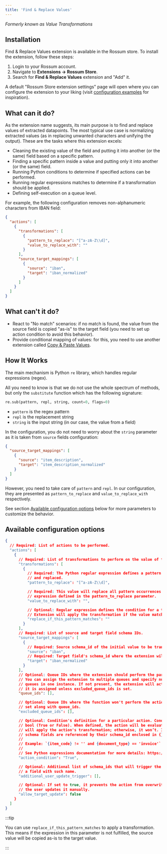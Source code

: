 ```yaml
---
title: 'Find & Replace Values'
---
```


_Formerly known as Value Transformations_

## Installation

Find & Replace Values extension is available in the Rossum store. To install the extension, follow these steps:

1. Login to your Rossum account.
1. Navigate to **Extensions → Rossum Store**.
1. Search for **Find & Replace Values** extension and "Add" it.

A default "Rossum Store extension settings" page will open where you can configure the extension to your liking (visit [configuration examples](./configuration-examples.md) for inspiration).

## What can it do?

As the extension name suggests, its main purpose is to find and replace values of extracted datapoints. The most typical use case is normalizing extracted values (as in replacing unwanted characters and unifying the output). These are the tasks where this extension excels:

- Cleaning the existing value of the field and putting it into another (or the same) field based on a specific pattern.
- Finding a specific pattern inside a value and putting only it into another (or the same) field.
- Running Python conditions to determine if specified actions can be performed.
- Running regular expressions matches to determine if a transformation should be applied.
- Defining self-execution on a queue level.

For example, the following configuration removes non-alphanumeric characters from IBAN field:

```json
{
  "actions": [
    {
      "transformations": [
        {
          "pattern_to_replace": "[^a-zA-Z\\d]",
          "value_to_replace_with": ""
        }
      ],
      "source_target_mappings": [
        {
          "source": "iban",
          "target": "iban_normalized"
        }
      ]
    }
  ]
}
```

## What can't it do?

- React to "No match" scenarios: if no match is found, the value from the source field is copied "as-is" to the target field (you need to set up action condition to avoid this behavior).
- Provide conditional mapping of values: for this, you need to use another extension called [Copy & Paste Values](../../archive/copy-paste-values/index.md).

## How It Works

The main mechanism is Python `re` library, which handles regular expressions (regex).

All you need to know is that we do not use the whole spectrum of methods, but only the `substitute` function which has the following signature:

```python
re.sub(pattern, repl, string, count=0, flags=0)
```

- `pattern` is the regex pattern
- `repl` is the replacement string
- `string` is the input string (in our case, the value from a field)

In the configuration, you do not need to worry about the `string` parameter as it is taken from `source` fields configuration:

```json
{
  "source_target_mappings": [
    {
      "source": "item_description",
      "target": "item_description_normalized"
    }
  ]
}
```

However, you need to take care of `pattern` and `repl`. In our configuration, they are presented as `pattern_to_replace` and `value_to_replace_with` respectively.

See section [Available configuration options](#available-configuration-options) below for more parameters to customize the behavior.

## Available configuration options

```json
{
  // Required: List of actions to be performed.
  "actions": [
    {
      // Required: List of transformations to perform on the value of the source field.
      "transformations": [
        {
          // Required: The Python regular expression defines a pattern in the value to be found
          // and replaced.
          "pattern_to_replace": "[^a-zA-Z\\d]",

          // Required: This value will replace all pattern occurrences matching the regular
          // expression defined in the pattern_to_replace parameter.
          "value_to_replace_with": "",

          // Optional: Regular expression defines the condition for a transformation to be applied.
          // Extension will apply the transformation if the value matches the expression.
          "replace_if_this_pattern_matches": ""
        }
      ],
      // Required: List of source and target field schema IDs.
      "source_target_mappings": [
        {
          // Required: Source schema_id of the initial value to be transformed.
          "source": "iban",
          // Required: Target field's schema_id where the extension will store the transformed value.
          "target": "iban_normalized"
        }
      ],
      // Optional: Queue IDs where the extension should perform the particular action.
      // You can assign the extension to multiple queues and specify numerous actions for different
      // queues in one instance. If not present, the extension will act on all the queues to which
      // it is assigned unless excluded_queue_ids is set.
      "queue_ids": [],

      // Optional: Queue IDs where the function won't perform the action. This parameter cannot be
      // set along with queue_ids.
      "excluded_queue_ids": [],

      // Optional: Condition's definition for a particular action. Condition needs to evaluate to
      // bool (True or False). When defined, the action will be evaluated. If True, the extension
      // will apply the action's transformation; otherwise, it won’t. It's a Python condition where
      // schema fields are referenced by their schema_id enclosed in {}.
      //
      // Example: `{item_code} != '' and {document_type} == 'invoice'`
      //
      // See Python expressions documentation for more details: https://docs.python.org/3.8/reference/expressions.html
      "action_condition": "True",

      // Optional: Additional list of schema_ids that will trigger the action if a user modified
      // a field with such name.
      "additional_user_update_trigger": [],

      // Optional: If set to true, it prevents the action from overwriting the target value when
      // the user updates it manually.
      "allow_target_update": false
    }
  ]
}
```

:::tip

You can use `replace_if_this_pattern_matches` to apply a transformation. This means if the expression in this parameter is not fulfilled, the source value will be copied as-is to the target value.

:::
